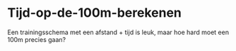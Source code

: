 # Tijd-op-de-100m-berekenen
Een trainingsschema met een afstand + tijd is leuk, maar hoe hard moet een 100m precies gaan?

